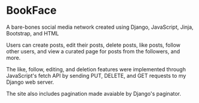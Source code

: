 # BookFace
A bare-bones social media network created using Django, JavaScript, Jinja, Bootstrap, and HTML

Users can create posts, edit their posts, delete posts, like posts, follow other users, and view a curated page for posts from the followers, and more.

The like, follow, editing, and deletion features were implemented through JavaScript's fetch API by sending PUT, DELETE, and GET requests to my Django web server.

The site also includes pagination made avaiable by Django's paginator. 
